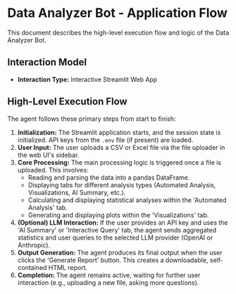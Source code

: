# Data Analyzer Bot - Application Flow

This document describes the high-level execution flow and logic of the Data Analyzer Bot.

## Interaction Model

*   **Interaction Type:** Interactive Streamlit Web App

## High-Level Execution Flow

The agent follows these primary steps from start to finish:

1.  **Initialization:** The Streamlit application starts, and the session state is initialized. API keys from the `.env` file (if present) are loaded.
2.  **User Input:** The user uploads a CSV or Excel file via the file uploader in the web UI's sidebar.
3.  **Core Processing:** The main processing logic is triggered once a file is uploaded. This involves:
    *   Reading and parsing the data into a pandas DataFrame.
    *   Displaying tabs for different analysis types (Automated Analysis, Visualizations, AI Summary, etc.).
    *   Calculating and displaying statistical analyses within the 'Automated Analysis' tab.
    *   Generating and displaying plots within the 'Visualizations' tab.
4.  **(Optional) LLM Interaction:** If the user provides an API key and uses the 'AI Summary' or 'Interactive Query' tab, the agent sends aggregated statistics and user queries to the selected LLM provider (OpenAI or Anthropic).
5.  **Output Generation:** The agent produces its final output when the user clicks the 'Generate Report' button. This creates a downloadable, self-contained HTML report.
6.  **Completion:** The agent remains active, waiting for further user interaction (e.g., uploading a new file, asking more questions).
